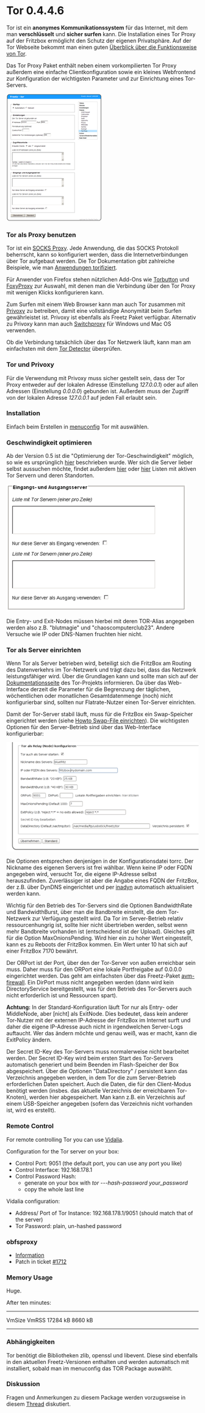 # Tor 0.4.4.6

Tor ist ein **anonymes Kommunikationssystem** für das Internet, mit dem
man **verschlüsselt** und **sicher surfen** kann. Die Installation eines
Tor Proxy auf der Fritzbox ermöglicht den Schutz der eigenen
Privatsphäre. Auf der Tor Webseite bekommt man einen guten
[Überblick über die Funktionsweise von
Tor](http://tor.eff.org/overview.html.de).

Das Tor Proxy Paket enthält neben einem vorkompilierten Tor Proxy
außerdem eine einfache Clientkonfiguration sowie ein kleines Webfrontend
zur Konfiguration der wichtigsten Parameter und zur Einrichtung eines
Tor-Servers.

[![Tor: Einstellungen](../screenshots/59_md.png)](../screenshots/59.png)

### Tor als Proxy benutzen

Tor ist ein [SOCKS
Proxy](http://de.wikipedia.org/wiki/SOCKS). Jede Anwendung,
die das SOCKS Protokoll beherrscht, kann so konfiguriert werden, dass
die Internetverbindungen über Tor aufgebaut werden. Die Tor
Dokumentation gibt zahlreiche Beispiele, wie man [Anwendungen
torifiziert](https://trac.torproject.org/projects/tor/wiki/doc/TorifyHOWTO).

Für Anwender von Firefox stehen nützlichen Add-Ons wie
[Torbutton](https://addons.mozilla.org/firefox/2275/)
und [FoxyProxy](http://foxyproxy.mozdev.org) zur
Auswahl, mit denen man die Verbindung über den Tor Proxy mit wenigen
Klicks konfigurieren kann.

Zum Surfen mit einem Web Browser kann man auch Tor zusammen mit
[Privoxy](privoxy.md) zu betreiben, damit eine vollständige
Anonymität beim Surfen gewährleistet ist. Privoxy ist ebenfalls als
Freetz Paket verfügbar. Alternativ zu Privoxy kann man auch
[Switchproxy](http://tor.eff.org/docs/tor-switchproxy.html)
für Windows und Mac OS verwenden.

Ob die Verbindung tatsächlich über das Tor Netzwerk läuft, kann man am
einfachsten mit dem [Tor
Detector](http://torcheck.xenobite.eu/) überprüfen.

### Tor und Privoxy

Für die Verwendung mit Privoxy muss sicher gestellt sein, dass der Tor
Proxy entweder auf der lokalen Adresse (Einstellung *127.0.0.1*) oder
auf allen Adressen (Einstellung *0.0.0.0*) gebunden ist. Außerdem muss
der Zugriff von der lokalen Adresse *127.0.0.1* auf jeden Fall erlaubt
sein.

### Installation

Einfach beim Erstellen in
[menuconfig](../help/howtos/common/install/menuconfig.html) Tor
mit auswählen.

### Geschwindigkeit optimieren

Ab der Version 0.5 ist die "Optimierung der Tor-Geschwindigkeit"
möglich, so wie es ursprünglich
[hier](http://web.archive.org/web/20070427080156/http://www.barbarakaemper.de/krypto/anonym-surfen_onion_router_tor3.htm)
beschrieben wurde. Wer sich die Server lieber selbst aussuchen möchte,
findet außerdem
[hier](http://torstatus.kgprog.com/) oder
[hier](https://torstat.xenobite.eu/) Listen mit
aktiven Tor Servern und deren Standorten.

[![Tor: Server](../screenshots/60_md.png)](../screenshots/60.png)

Die Entry- und Exit-Nodes müssen hierbei mit deren TOR-Alias angegeben
werden also z.B. "blutmagie" und "chaoscomputerclub23". Andere
Versuche wie IP oder DNS-Namen fruchten hier nicht.

### Tor als Server einrichten

Wenn Tor als Server betrieben wird, beteiligt sich die FritzBox am
Routing des Datenverkehrs im Tor-Netzwerk und trägt dazu bei, dass das
Netzwerk leistungsfähiger wird. Über die Grundlagen kann und sollte man
sich auf der
[Dokumentationsseite](http://www.torproject.org/docs/tor-doc-relay.html.de)
des Tor-Projekts informieren. Da über das Web-Interface derzeit die
Parameter für die Begrenzung der täglichen, wöchentlichen oder
monatlichen Gesamtdatenmenge (noch) nicht konfigurierbar sind, sollten
nur Flatrate-Nutzer einen Tor-Server einrichten.

Damit der Tor-Server stabil läuft, muss für die FritzBox ein
Swap-Speicher eingerichtet werden (siehe [Howto Swap-File
einrichten](../help/howtos/common/create_swap.html)). Die
wichtigsten Optionen für den Server-Betrieb sind über das Web-Interface
konfigurierbar:

[![](../screenshots/3_md.png)](../screenshots/3.png)

Die Optionen entsprechen denjenigen in der Konfigurationsdatei torrc.
Der Nickname des eigenen Servers ist frei wählbar. Wenn keine IP oder
FQDN angegeben wird, versucht Tor, die eigene IP-Adresse selbst
herauszufinden. Zuverlässiger ist aber die Angabe eines FQDN der
FritzBox, der z.B. über DynDNS eingerichtet und per
[inadyn](inadyn-mt.md) automatisch aktualisiert werden kann.

Wichtig für den Betrieb des Tor-Servers sind die Optionen BandwidthRate
und BandwidthBurst, über man die Bandbreite einstellt, die dem
Tor-Netzwerk zur Verfügung gestellt wird. Da Tor im Server-Betrieb
relativ ressourcenhungrig ist, sollte hier nicht übertrieben werden,
selbst wenn mehr Bandbreite vorhanden ist (entscheidend ist der Upload).
Gleiches gilt für die Option MaxOnionsPending. Wird hier ein zu hoher
Wert eingestellt, kann es zu Reboots der FritzBox kommen. Ein Wert unter
10 hat sich auf einer FritzBox 7170 bewährt.

Der ORPort ist der Port, über den der Tor-Server von außen erreichbar
sein muss. Daher muss für den ORPort eine lokale Portfreigabe auf
0.0.0.0 eingerichtet werden. Das geht am einfachsten über das
Freetz-Paket [avm-firewall](avm-firewall.md). Ein DirPort muss
nicht angegeben werden (dann wird kein DirectoryService bereitgestellt,
was für den Betrieb des Tor-Servers auch nicht erforderlich ist und
Ressourcen spart).

**Achtung:** In der Standard-Konfiguration läuft Tor nur als Entry- oder
MiddleNode, aber [nicht] als ExitNode. Dies bedeutet, dass
kein anderer Tor-Nutzer mit der externen IP-Adresse der FritzBox im
Internet surft und daher die eigene IP-Adresse auch nicht in
irgendwelchen Server-Logs auftaucht. Wer das ändern möchte und genau
weiß, was er macht, kann die ExitPolicy ändern.

Der Secret ID-Key des Tor-Servers muss normalerweise nicht bearbeitet
werden. Der Secret ID-Key wird beim ersten Start des Tor-Servers
automatisch generiert und beim Beenden im Flash-Speicher der Box
abgespeichert. Über die Optionen "DataDirectory" / persistent kann das
Verzeichnis angegeben werden, in dem Tor die zum Server-Betrieb
erforderlichen Daten speichert. Auch die Daten, die für den Client-Modus
benötigt werden (insbes. das aktuelle Verzeichnis der erreichbaren
Tor-Knoten), werden hier abgespeichert. Man kann z.B. ein Verzeichnis
auf einem USB-Speicher angegeben (sofern das Verzeichnis nicht vorhanden
ist, wird es erstellt).

### Remote Control

For remote controlling Tor you can use
[Vidalia](http://www.torproject.org/projects/vidalia.html.en).

Configuration for the Tor server on your box:

-   Control Port: 9051 (the default port, you can use any port you like)
-   Control Interface: 192.168.178.1
-   Control Password Hash:
    -   generate on your box with *tor ---hash-password your_password*
    -   copy the whole last line

Vidalia configuration:

-   Address/ Port of Tor Instance: 192.168.178.1/9051 (should match that
    of the server)
-   Tor Password: plain, un-hashed password

### obfsproxy

-   [Information](https://www.torproject.org/projects/obfsproxy)
-   Patch in ticket [#1712](https://trac.boxmatrix.info/freetz-ng/ticket/1712)

### Memory Usage

Huge.

After ten minutes:

  ---------- ---------
  VmSize     VmRSS
  17284 kB   8660 kB
  ---------- ---------

### Abhängigkeiten

Tor benötigt die Bibliotheken zlib, openssl und libevent. Diese sind
ebenfalls in den aktuellen Freetz-Versionen enthalten und werden
automatisch mit installiert, sobald man im menuconfig das TOR Package
auswählt.

### Diskussion

Fragen und Anmerkungen zu diesem Package werden vorzugsweise in diesem
[Thread](http://www.ip-phone-forum.de/showthread.php?p=693909#post693909)
diskutiert.

